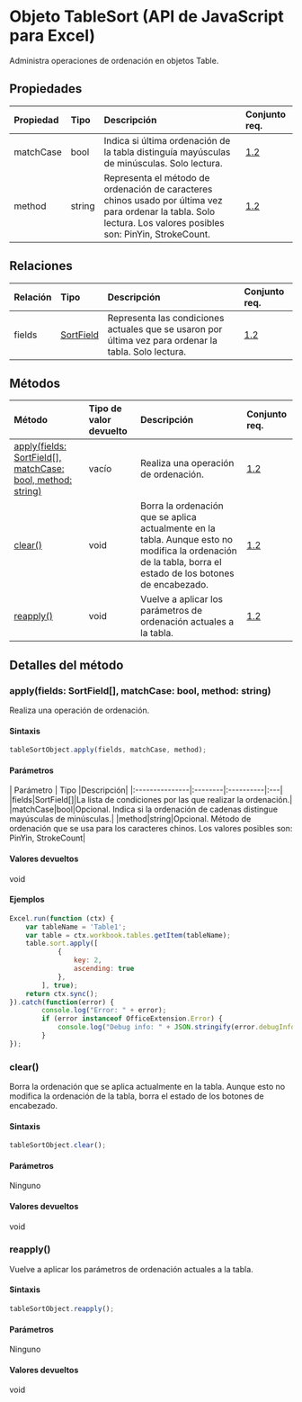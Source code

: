 # <a name="tablesort-object-javascript-api-for-excel"></a>Objeto TableSort (API de JavaScript para Excel)

Administra operaciones de ordenación en objetos Table.

## <a name="properties"></a>Propiedades

| Propiedad       | Tipo    |Descripción| Conjunto req.|
|:---------------|:--------|:----------|:----|
|matchCase|bool|Indica si última ordenación de la tabla distinguía mayúsculas de minúsculas. Solo lectura.|[1.2](../requirement-sets/excel-api-requirement-sets.md)|
|method|string|Representa el método de ordenación de caracteres chinos usado por última vez para ordenar la tabla. Solo lectura. Los valores posibles son: PinYin, StrokeCount.|[1.2](../requirement-sets/excel-api-requirement-sets.md)|

## <a name="relationships"></a>Relaciones
| Relación | Tipo    |Descripción| Conjunto req.|
|:---------------|:--------|:----------|:----|
|fields|[SortField](sortfield.md)|Representa las condiciones actuales que se usaron por última vez para ordenar la tabla. Solo lectura.|[1.2](../requirement-sets/excel-api-requirement-sets.md)|

## <a name="methods"></a>Métodos

| Método           | Tipo de valor devuelto    |Descripción| Conjunto req.|
|:---------------|:--------|:----------|:----|
|[apply(fields: SortField[], matchCase: bool, method: string)](#applyfields-sortfield-matchcase-bool-method-string)|vacío|Realiza una operación de ordenación.|[1.2](../requirement-sets/excel-api-requirement-sets.md)|
|[clear()](#clear)|void|Borra la ordenación que se aplica actualmente en la tabla. Aunque esto no modifica la ordenación de la tabla, borra el estado de los botones de encabezado.|[1.2](../requirement-sets/excel-api-requirement-sets.md)|
|[reapply()](#reapply)|void|Vuelve a aplicar los parámetros de ordenación actuales a la tabla.|[1.2](../requirement-sets/excel-api-requirement-sets.md)|

## <a name="method-details"></a>Detalles del método


### <a name="applyfields-sortfield-matchcase-bool-method-string"></a>apply(fields: SortField[], matchCase: bool, method: string)
Realiza una operación de ordenación.

#### <a name="syntax"></a>Sintaxis
```js
tableSortObject.apply(fields, matchCase, method);
```

#### <a name="parameters"></a>Parámetros
| Parámetro       | Tipo    |Descripción|
|:---------------|:--------|:----------|:---|
|fields|SortField[]|La lista de condiciones por las que realizar la ordenación.|
|matchCase|bool|Opcional. Indica si la ordenación de cadenas distingue mayúsculas de minúsculas.|
|method|string|Opcional. Método de ordenación que se usa para los caracteres chinos.  Los valores posibles son: PinYin, StrokeCount|

#### <a name="returns"></a>Valores devueltos
void

#### <a name="examples"></a>Ejemplos
```js
Excel.run(function (ctx) { 
    var tableName = 'Table1';
    var table = ctx.workbook.tables.getItem(tableName);
    table.sort.apply([ 
            {
                key: 2,
                ascending: true
            },
        ], true);
    return ctx.sync(); 
}).catch(function(error) {
        console.log("Error: " + error);
        if (error instanceof OfficeExtension.Error) {
            console.log("Debug info: " + JSON.stringify(error.debugInfo));
        }
});
```

### <a name="clear"></a>clear()
Borra la ordenación que se aplica actualmente en la tabla. Aunque esto no modifica la ordenación de la tabla, borra el estado de los botones de encabezado.

#### <a name="syntax"></a>Sintaxis
```js
tableSortObject.clear();
```

#### <a name="parameters"></a>Parámetros
Ninguno

#### <a name="returns"></a>Valores devueltos
void

### <a name="reapply"></a>reapply()
Vuelve a aplicar los parámetros de ordenación actuales a la tabla.

#### <a name="syntax"></a>Sintaxis
```js
tableSortObject.reapply();
```

#### <a name="parameters"></a>Parámetros
Ninguno

#### <a name="returns"></a>Valores devueltos
void

